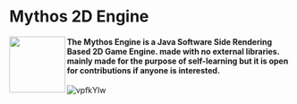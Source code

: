 <div display="flex">
<h1>Mythos 2D Engine</h1> 
<img align="left" src="https://github.com/devloves/MythosEngine/assets/65783463/f10a604f-125a-45e9-a1e5-20e1f53ac304" width="100">
<h4>The Mythos Engine is a Java Software Side Rendering Based 2D Game Engine. made with no external libraries. mainly made for the purpose of self-learning
  but it is open for contributions if anyone is interested.</h4>
</div>

![vpfkYlw](https://github.com/devloves/MythosEngine/assets/65783463/87fd8074-bf7d-4428-9466-ce8f5c1fc7f4)
